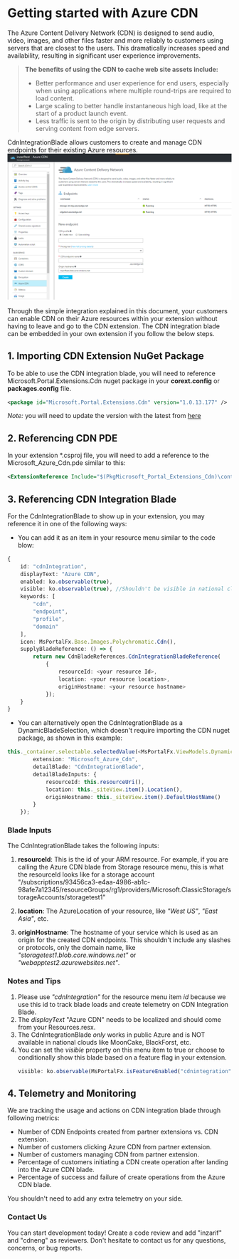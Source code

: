 <tags
    ms.service="portalfx"
    ms.workload="portalfx"
    ms.tgt_pltfrm="portalfx"
    ms.devlang="portalfx"
    ms.topic="azure-cdn-integration-doc"
    ms.date="04/05/2017"
    ms.author="inzarif"/>


# Getting started with Azure CDN

The Azure Content Delivery Network (CDN) is designed to send audio, video, images, and other files faster and more reliably to customers using servers that are closest to the users. This dramatically increases speed and availability, resulting in significant user experience improvements.

>**The benefits of using the CDN to cache web site assets include:**
>- Better performance and user experience for end users, especially when using applications where multiple round-trips are required to load content.
>- Large scaling to better handle instantaneous high load, like at the start of a product launch event.
>- Less traffic is sent to the origin by distributing user requests and serving content from edge servers.

CdnIntegrationBlade allows customers to create and manage CDN endpoints for their existing Azure resources.
![Cdn integration blade](../media/portalfx-pde/CdnIntegrationBlade.png)

Through the simple integration explained in this document, your customers can enable CDN on their Azure resources within your extension without having to leave and go to the CDN extension. The CDN integration blade can be embedded in your own extension if you follow the below steps.

## 1. Importing CDN Extension NuGet Package

To be able to use the CDN integration blade, you will need to reference Microsoft.Portal.Extensions.Cdn nuget package in your **corext.config** or **packages.config** file.

```xml
<package id="Microsoft.Portal.Extensions.Cdn" version="1.0.13.177" />
```

*Note:* you will need to update the version with the latest from [here](https://msazure.visualstudio.com/DefaultCollection/One/_apps/hub/ms.feed.feed-hub?feedName=Official&protocolType=NuGet&packageName=microsoft.portal.extensions.cdn)

## 2. Referencing CDN PDE

In your extension *.csproj file, you will need to add a reference to the Microsoft_Azure_Cdn.pde similar to this:
```xml
<ExtensionReference Include="$(PkgMicrosoft_Portal_Extensions_Cdn)\content\Client\_extensions\Cdn\Microsoft_Azure_Cdn.pde" />
```

## 3. Referencing CDN Integration Blade

For the CdnIntegrationBlade to show up in your extension, you may reference it in one of the following ways:

 - You can add it as an item in your resource menu similar to the code blow: 
```ts
{
    id: "cdnIntegration",
    displayText: "Azure CDN",
    enabled: ko.observable(true),
    visible: ko.observable(true), //Shouldn't be visible in national clouds
    keywords: [
        "cdn",
        "endpoint",
        "profile",
        "domain"
    ],
    icon: MsPortalFx.Base.Images.Polychromatic.Cdn(),
    supplyBladeReference: () => {
        return new CdnBladeReferences.CdnIntegrationBladeReference(
            {
                resourceId: <your resource Id>,
                location: <your resource location>,
                originHostname: <your resource hostname>
            });
    }
}
```

 - You can alternatively open the CdnIntegrationBlade as a DynamicBladeSelection, which doesn't require importing the CDN nuget package, as shown in this example:

```ts
this._container.selectable.selectedValue(<MsPortalFx.ViewModels.DynamicBladeSelection>{
        extension: "Microsoft_Azure_Cdn",
        detailBlade: "CdnIntegrationBlade",
        detailBladeInputs: {
            resourceId: this.resourceUri(),
            location: this._siteView.item().Location(),
            originHostname: this._siteView.item().DefaultHostName()
        }
    });            
```

### Blade Inputs
The CdnIntegrationBlade takes the following inputs:

1. **resourceId**:
This is the id of your ARM resource. For example, if you are calling the Azure CDN blade from Storage resource menu, this is what the resourceId looks like for a storage account
"/subscriptions/93456ca3-e4aa-4986-ab1c-98afe7a12345/resourceGroups/rg1/providers/Microsoft.ClassicStorage/storageAccounts/storagetest1"

2. **location**:
The AzureLocation of your resource, like *"West US"*, *"East Asia"*, etc.

3. **originHostname**:
The hostname of your service which is used as an origin for the created CDN endpoints. This shouldn't include any slashes or protocols, only the domain name, like *"storagetest1.blob.core.windows.net"* or *"webapptest2.azurewebsites.net"*.


### Notes and Tips
1.  Please use *"cdnIntegration"* for the resource menu item *id* because we use this id to track blade loads and create telemetry on CDN Integration Blade.
2.  The *displayText* "Azure CDN" needs to be localized and should come from your Resources.resx.
3.  The CdnIntegrationBlade *only* works in public Azure and is NOT available in national clouds like MoonCake, BlackForst, etc. 
4.  You can set the *visible* property on this menu item to true or choose to conditionally show this blade based on a feature flag  in your extension.
	```ts
	visible: ko.observable(MsPortalFx.isFeatureEnabled("cdnintegration"))
	```

## 4. Telemetry and Monitoring
We are tracking the usage and actions on CDN integration blade through following metrics:

 - Number of CDN Endpoints created from partner extensions vs. CDN extension.
 - Number of customers clicking Azure CDN from partner extension.
 - Number of customers managing CDN from partner extension.
 - Percentage of customers initiating a CDN create operation after landing into the Azure CDN blade. 
 - Percentage of success and failure of create operations from the Azure CDN blade.

You shouldn't need to add any extra telemetry on your side.

### Contact Us
You can start development today! Create a code review and add "inzarif" and "cdneng" as reviewers.
Don't hesitate to contact us for any questions, concerns, or bug reports.